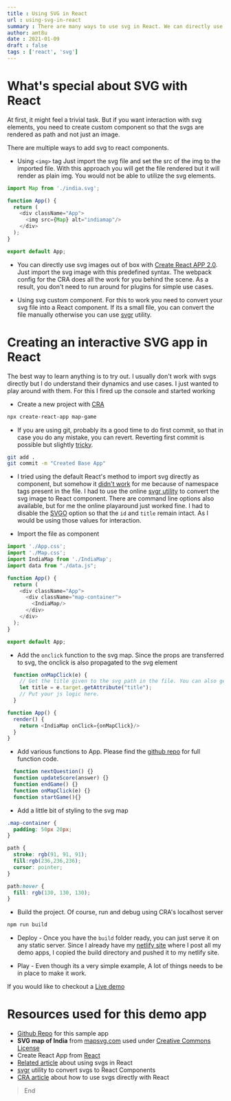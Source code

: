 ```yaml
---
title : Using SVG in React
url : using-svg-in-react
summary : There are many ways to use svg in React. We can directly use the svg as src in the img tag or we can create custom component to render the svg as paths in html. In this article we will create a simple React app using svg image.
author: amt8u
date : 2021-01-09
draft : false
tags : ['react', 'svg']
---
```


# What's special about SVG with React
At first, it might feel a trivial task. But if you want interaction with svg elements, you need to create custom component so that the svgs are rendered as path and not just an image.

There are multiple ways to add svg to react components.

* Using `<img>` tag
Just import the svg file and set the src of the img to the imported file. With this approach you will get the file rendered but it will render as plain img. You would not be able to utilize the svg elements.
```js
import Map from './india.svg';

function App() {
  return (
    <div className="App">
      <img src={Map} alt="indiamap"/>
    </div>
  );
}

export default App;

```

* You can directly use svg images out of box with [Create React APP 2.0](https://create-react-app.dev/docs/adding-images-fonts-and-files/#adding-svgs). Just import the svg image with this predefined syntax. The webpack config for the CRA does all the work for you behind the scene. As a result, you don't need to run around for plugins for simple use cases.

* Using svg custom component. For this to work you need to convert your svg file into a React component. If its a small file, you can convert the file manually otherwise you can use [svgr](https://react-svgr.com/playground/?expandProps=start&svgo=false) utility.

# Creating an interactive SVG app in React
The best way to learn anything is to try out. I usually don't work with svgs directly but I do understand their dynamics and use cases. I just wanted to play around with them. For this I fired up the console and started working 

* Create a new project with [CRA](https://create-react-app.dev/docs/getting-started)

```bash
npx create-react-app map-game
```

* If you are using git, probably its a good time to do first commit, so that in case you do any mistake, you can revert. Reverting first commit is possible but slightly [tricky](https://stackoverflow.com/questions/10911317/how-to-remove-the-first-commit-in-git/32765827#32765827).

```bash
git add .
git commit -m "Created Base App"
```

* I tried using the default React's method to import svg directly as component, but somehow it [didn't work](https://stackoverflow.com/questions/59820954/syntaxerror-unknown-namespace-tags-are-not-supported-by-default) for me because of namespace tags present in the file. I had to use the online [svgr utility](https://react-svgr.com/playground/?expandProps=start&svgo=false) to convert the svg image to React component. There are command line options also available, but for me the online playaround just worked fine. I had to disable the [SVGO](https://github.com/svg/svgo/) option so that the `id` and `title` remain intact. As I would be using those values for interaction.

* Import the file as component

```js
import './App.css';
import './Map.css';
import IndiaMap from './IndiaMap';
import data from "./data.js";

function App() {
  return (
    <div className="App">
      <div className="map-container">
        <IndiaMap/>
      </div>
    </div>
  );
}

export default App;
```

* Add the `onclick` function to the svg map. Since the props are transferred to svg, the onclick is also propagated to the svg element

```js
  function onMapClick(e) {
    // Get the title given to the svg path in the file. You can also get the id if you need
    let title = e.target.getAttribute("title");
    // Put your js logic here.
  }

function App() {
  render() {
    return <IndiaMap onClick={onMapClick}/>
  }
}
```

* Add various functions to App. Please find the [github repo](https://github.com/amt8u/map-game) for full function code.
```js
  function nextQuestion() {}
  function updateScore(answer) {}
  function endGame() {}
  function onMapClick(e) {}
  function startGame(){}
```
* Add a little bit of styling to the svg map
```css
.map-container {
  padding: 50px 20px;
}

path {
  stroke: rgb(91, 91, 91);
  fill:rgb(236,236,236);  
  cursor: pointer;
}

path:hover {
  fill: rgb(130, 130, 130);
}
```

* Build the project. Of course, run and debug using CRA's localhost server
```bash
npm run build
```

* Deploy - Once you have the `build` folder ready, you can just serve it on any static server. Since I already have my [netlify site](https://cybr.cafe) where I post all my demo apps, I copied the build directory and pushed it to my netlify site. 

* Play - Even though its a very simple example, A lot of things needs to be in place to make it work. 


If you would like to checkout a [Live demo](https://cybr.cafe/map-game/index.html)


# Resources used for this demo app

* [Github Repo](https://github.com/amt8u/map-game) for this sample app
* **SVG map of India** from [mapsvg.com](https://mapsvg.com/maps/india) used under [Creative Commons License](https://creativecommons.org/licenses/by/4.0/)
* Create React App from [React](https://create-react-app.dev/docs/getting-started)
* [Related article](https://medium.com/better-programming/create-react-app-and-svgs-70970ac715f2) about using svgs in React
* [svgr](https://react-svgr.com/playground/?expandProps=start&svgo=false) utility to convert svgs to React Components
* [CRA article](https://create-react-app.dev/docs/adding-images-fonts-and-files/#adding-svgs) about how to use svgs directly with React

> End

